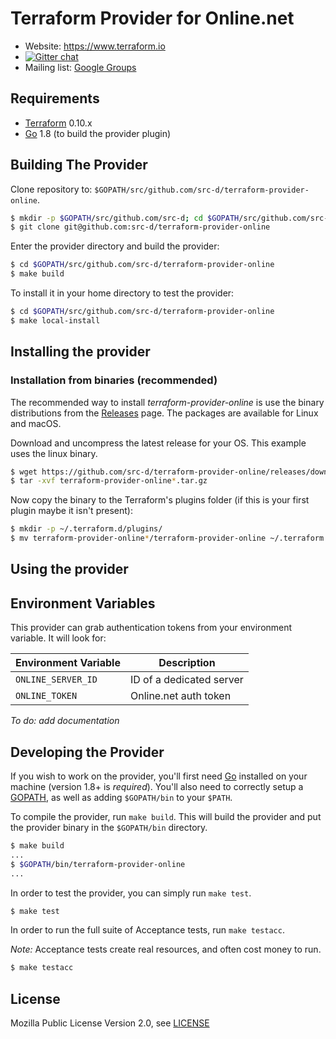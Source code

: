 Terraform Provider for Online.net
=================================

- Website: https://www.terraform.io
- [![Gitter chat](https://badges.gitter.im/hashicorp-terraform/Lobby.png)](https://gitter.im/hashicorp-terraform/Lobby)
- Mailing list: [Google Groups](http://groups.google.com/group/terraform-tool)

Requirements
------------

-	[Terraform](https://www.terraform.io/downloads.html) 0.10.x
-	[Go](https://golang.org/doc/install) 1.8 (to build the provider plugin)

Building The Provider
---------------------

Clone repository to: `$GOPATH/src/github.com/src-d/terraform-provider-online`.

```sh
$ mkdir -p $GOPATH/src/github.com/src-d; cd $GOPATH/src/github.com/src-d
$ git clone git@github.com:src-d/terraform-provider-online
```

Enter the provider directory and build the provider:

```sh
$ cd $GOPATH/src/github.com/src-d/terraform-provider-online
$ make build
```

To install it in your home directory to test the provider:

```sh
$ cd $GOPATH/src/github.com/src-d/terraform-provider-online
$ make local-install
```

Installing the provider
-----------------------

### Installation from binaries (recommended)

The recommended way to install *terraform-provider-online* is use the binary
distributions from the [Releases](https://github.com/src-d/terraform-provider-online/releases) page. The packages are available for Linux and macOS.

Download and uncompress the latest release for your OS. This example uses the linux binary.

```sh
$ wget https://github.com/src-d/terraform-provider-online/releases/download/v0.1.0/terraform-provider-online_v0.1.0_linux_amd64.tar.gz
$ tar -xvf terraform-provider-online*.tar.gz
```

Now copy the binary to the Terraform's plugins folder (if this is your first plugin maybe it isn't present):

```sh
$ mkdir -p ~/.terraform.d/plugins/
$ mv terraform-provider-online*/terraform-provider-online ~/.terraform.d/plugins/
```

Using the provider
------------------

Environment Variables
---------------------

This provider can grab authentication tokens from your environment variable.
It will look for:

| Environment Variable | Description              |
|----------------------|--------------------------|
| `ONLINE_SERVER_ID`   | ID of a dedicated server |
| `ONLINE_TOKEN`       | Online.net auth token    |


*To do: add documentation*

Developing the Provider
-----------------------

If you wish to work on the provider, you'll first need [Go](http://www.golang.org) installed on your machine (version 1.8+ is *required*). You'll also need to correctly setup a [GOPATH](http://golang.org/doc/code.html#GOPATH), as well as adding `$GOPATH/bin` to your `$PATH`.

To compile the provider, run `make build`. This will build the provider and put the provider binary in the `$GOPATH/bin` directory.

```sh
$ make build
...
$ $GOPATH/bin/terraform-provider-online
...
```

In order to test the provider, you can simply run `make test`.

```sh
$ make test
```

In order to run the full suite of Acceptance tests, run `make testacc`.

*Note:* Acceptance tests create real resources, and often cost money to run.

```sh
$ make testacc
```

## License

Mozilla Public License Version 2.0, see [LICENSE](/LICENSE)

